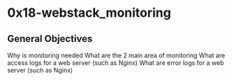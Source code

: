 # 0x18-webstack_monitoring

## General Objectives
Why is monitoring needed
What are the 2 main area of monitoring
What are access logs for a web server (such as Nginx)
What are error logs for a web server (such as Nginx)